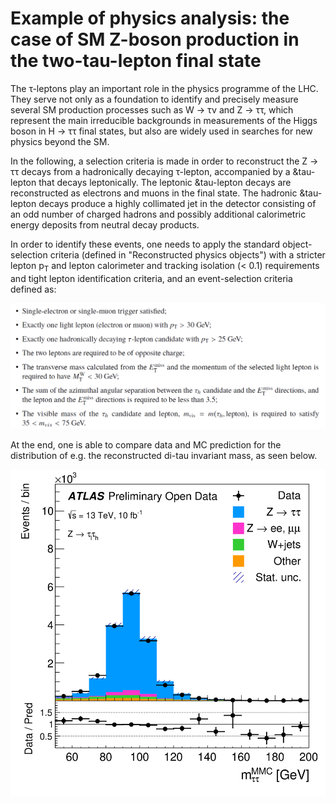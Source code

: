 # Example of physics analysis: the case of SM Z-boson production in the two-tau-lepton final state

The &tau;-leptons play an important role in the physics programme of the LHC. They serve not only as a
foundation to identify and precisely measure several SM production processes such as W &rarr;  &tau;&nu; and Z &rarr;  &tau;&tau;, which represent the main irreducible backgrounds in measurements of the Higgs boson in H &rarr;  &tau;&tau; final states, but also are widely used in searches for new physics beyond the SM.

In the following, a selection criteria is made in order to reconstruct the Z &rarr;  &tau;&tau; decays from a hadronically decaying &tau;-lepton, accompanied by a &tau-lepton that decays leptonically. The leptonic &tau-lepton decays are reconstructed as electrons and muons in the final state. The hadronic &tau-lepton decays produce a highly collimated jet in the detector consisting of an odd number of charged hadrons and possibly additional calorimetric energy deposits from neutral decay products.

In order to identify these events, one needs to apply the standard object-selection criteria (defined in "Reconstructed physics objects") with a stricter lepton p<sub>T</sub> and lepton calorimeter and tracking isolation (< 0.1) requirements and tight lepton identification criteria, and an event-selection criteria defined as:

![path](pictures/TT1.png)

At the end, one is able to compare data and MC prediction for the distribution of e.g. the reconstructed di-tau invariant mass, as seen below.

![path](pictures/fig_10h.png)
